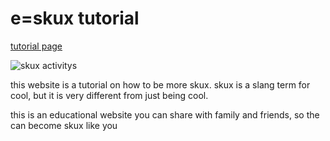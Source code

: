 <html>

<head>

<link rel='stylesheet' href='style2.css' type='text/css'/>
      
</head>

<body>  
        
        
<h1>e=skux tutorial</h1>


<a href="https://skuxdlx.github.io/edwinnsphinxcat/"> tutorial page </a>

<img src="https://www.valleyprofile.co.nz/wp-content/uploads/2022/05/P1-VALLEY-PROFILE-Martina-Dairy-Ram-raid-WEB.jpg" alt="skux activitys">

<p> this website is a tutorial on how to be more skux. skux is a slang term for cool, but it is very different from just being cool.</p>

<p>this is an educational website you can share with family and friends, so the can become skux like you</p>



</body>

</html>



